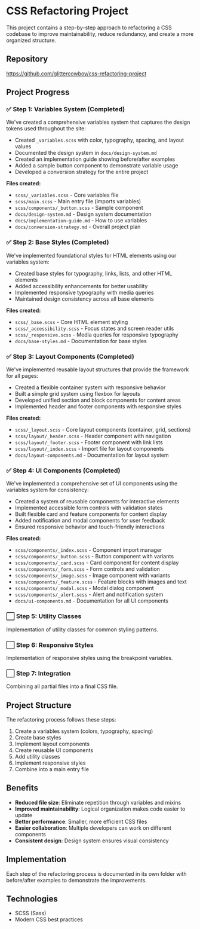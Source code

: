 # CSS Refactoring Project

This project contains a step-by-step approach to refactoring a CSS codebase to improve maintainability, reduce redundancy, and create a more organized structure.

## Repository
https://github.com/glittercowboy/css-refactoring-project

## Project Progress

### ✅ Step 1: Variables System (Completed)
We've created a comprehensive variables system that captures the design tokens used throughout the site:

- Created `_variables.scss` with color, typography, spacing, and layout values
- Documented the design system in `docs/design-system.md`
- Created an implementation guide showing before/after examples
- Added a sample button component to demonstrate variable usage
- Developed a conversion strategy for the entire project

**Files created:**
- `scss/_variables.scss` - Core variables file
- `scss/main.scss` - Main entry file (imports variables)
- `scss/components/_button.scss` - Sample component
- `docs/design-system.md` - Design system documentation
- `docs/implementation-guide.md` - How to use variables 
- `docs/conversion-strategy.md` - Overall project plan

### ✅ Step 2: Base Styles (Completed)
We've implemented foundational styles for HTML elements using our variables system:

- Created base styles for typography, links, lists, and other HTML elements
- Added accessibility enhancements for better usability
- Implemented responsive typography with media queries
- Maintained design consistency across all base elements

**Files created:**
- `scss/_base.scss` - Core HTML element styling
- `scss/_accessibility.scss` - Focus states and screen reader utils
- `scss/_responsive.scss` - Media queries for responsive typography
- `docs/base-styles.md` - Documentation for base styles

### ✅ Step 3: Layout Components (Completed)
We've implemented reusable layout structures that provide the framework for all pages:

- Created a flexible container system with responsive behavior
- Built a simple grid system using flexbox for layouts
- Developed unified section and block components for content areas
- Implemented header and footer components with responsive styles

**Files created:**
- `scss/_layout.scss` - Core layout components (container, grid, sections)
- `scss/layout/_header.scss` - Header component with navigation
- `scss/layout/_footer.scss` - Footer component with link lists
- `scss/layout/_index.scss` - Import file for layout components
- `docs/layout-components.md` - Documentation for layout system

### ✅ Step 4: UI Components (Completed)
We've implemented a comprehensive set of UI components using the variables system for consistency:

- Created a system of reusable components for interactive elements
- Implemented accessible form controls with validation states
- Built flexible card and feature components for content display
- Added notification and modal components for user feedback
- Ensured responsive behavior and touch-friendly interactions

**Files created:**
- `scss/components/_index.scss` - Component import manager
- `scss/components/_button.scss` - Button component with variants
- `scss/components/_card.scss` - Card component for content display
- `scss/components/_form.scss` - Form controls and validation
- `scss/components/_image.scss` - Image component with variants
- `scss/components/_feature.scss` - Feature blocks with images and text
- `scss/components/_modal.scss` - Modal dialog component
- `scss/components/_alert.scss` - Alert and notification system
- `docs/ui-components.md` - Documentation for all UI components

### ⬜ Step 5: Utility Classes
Implementation of utility classes for common styling patterns.

### ⬜ Step 6: Responsive Styles
Implementation of responsive styles using the breakpoint variables.

### ⬜ Step 7: Integration
Combining all partial files into a final CSS file.

## Project Structure

The refactoring process follows these steps:

1. Create a variables system (colors, typography, spacing)
2. Create base styles 
3. Implement layout components
4. Create reusable UI components
5. Add utility classes
6. Implement responsive styles
7. Combine into a main entry file

## Benefits

- **Reduced file size**: Eliminate repetition through variables and mixins
- **Improved maintainability**: Logical organization makes code easier to update
- **Better performance**: Smaller, more efficient CSS files
- **Easier collaboration**: Multiple developers can work on different components
- **Consistent design**: Design system ensures visual consistency

## Implementation

Each step of the refactoring process is documented in its own folder with before/after examples to demonstrate the improvements.

## Technologies

- SCSS (Sass)
- Modern CSS best practices
